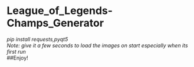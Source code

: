 # League_of_Legends-Champs_Generator <br />
*pip install requests,pyqt5*<br />
*Note: give it a few seconds to load the images on start especially when its first run*<br />
##Enjoy!<br />
